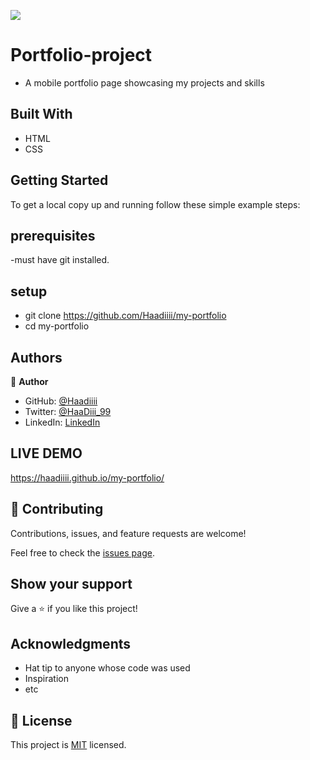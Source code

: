 ![](https://img.shields.io/badge/Microverse-blueviolet)

# Portfolio-project


- A mobile portfolio page showcasing my projects and skills


## Built With

- HTML
- CSS

## Getting Started
To get a local copy up and running follow these simple example steps:
## prerequisites
-must have git installed.
## setup
- git clone https://github.com/Haadiiii/my-portfolio
- cd my-portfolio


## Authors

👤 **Author**

- GitHub: [@Haadiiii](https://github.com/Haadiiii)
- Twitter: [@HaaDiii_99](https://twitter.com/HaaDiii_99)
- LinkedIn: [LinkedIn](https://www.linkedin.com/in/hamid-ali-01a872213/)

## LIVE DEMO
https://haadiiii.github.io/my-portfolio/



## 🤝 Contributing

Contributions, issues, and feature requests are welcome!

Feel free to check the [issues page](../../issues/).

## Show your support

Give a ⭐️ if you like this project!

## Acknowledgments

- Hat tip to anyone whose code was used
- Inspiration
- etc

## 📝 License

This project is [MIT](./MIT.md) licensed.
